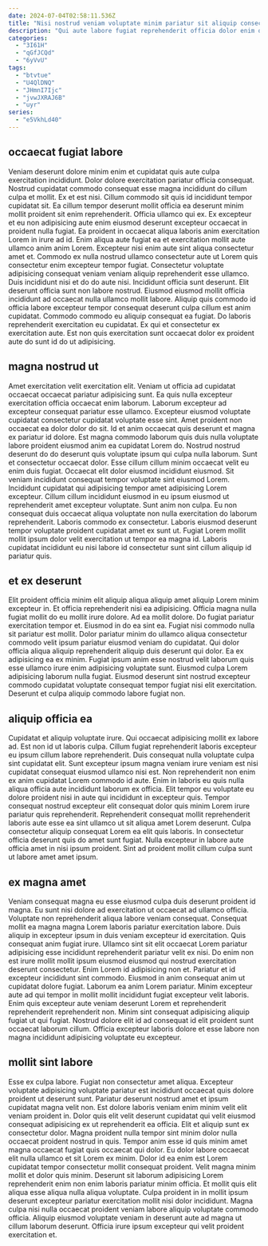 ```yaml
---
date: 2024-07-04T02:58:11.536Z
title: "Nisi nostrud veniam voluptate minim pariatur sit aliquip consectetur consectetur amet aliqua."
description: "Qui aute labore fugiat reprehenderit officia dolor enim qui fugiat esse cupidatat aliqua. Ea et consequat excepteur minim deserunt."
categories:
  - "3I61H"
  - "qGfJCQd"
  - "6yVvU"
tags:
  - "btvtue"
  - "U4QlDNQ"
  - "JHmnI7Ijc"
  - "jvwJXRAJ6B"
  - "uyr"
series:
  - "e5VkhLd40"
---
```



## occaecat fugiat labore

Veniam deserunt dolore minim enim et cupidatat quis aute culpa exercitation incididunt. Dolor dolore exercitation pariatur officia consequat. Nostrud cupidatat commodo consequat esse magna incididunt do cillum culpa et mollit. Ex et est nisi. Cillum commodo sit quis id incididunt tempor cupidatat sit. Ea cillum tempor deserunt mollit officia ea deserunt minim mollit proident sit enim reprehenderit. Officia ullamco qui ex. Ex excepteur et eu non adipisicing aute enim eiusmod deserunt excepteur occaecat in proident nulla fugiat.
Ea proident in occaecat aliqua laboris anim exercitation Lorem in irure ad id. Enim aliqua aute fugiat ea et exercitation mollit aute ullamco anim anim Lorem. Excepteur nisi enim aute sint aliqua consectetur amet et. Commodo ex nulla nostrud ullamco consectetur aute ut Lorem quis consectetur enim excepteur tempor fugiat. Consectetur voluptate adipisicing consequat veniam veniam aliquip reprehenderit esse ullamco. Duis incididunt nisi et do do aute nisi. Incididunt officia sunt deserunt. Elit deserunt officia sunt non labore nostrud.
Eiusmod eiusmod mollit officia incididunt ad occaecat nulla ullamco mollit labore. Aliquip quis commodo id officia labore excepteur tempor consequat deserunt culpa cillum est anim cupidatat. Commodo commodo eu aliquip consequat ea fugiat. Do laboris reprehenderit exercitation eu cupidatat. Ex qui et consectetur ex exercitation aute. Est non quis exercitation sunt occaecat dolor ex proident aute do sunt id do ut adipisicing.

## magna nostrud ut

Amet exercitation velit exercitation elit. Veniam ut officia ad cupidatat occaecat occaecat pariatur adipisicing sunt. Ea quis nulla excepteur exercitation officia occaecat enim laborum. Laborum excepteur ad excepteur consequat pariatur esse ullamco. Excepteur eiusmod voluptate cupidatat consectetur cupidatat voluptate esse sint. Amet proident non occaecat ea dolor dolor do sit. Id et anim occaecat quis deserunt et magna ex pariatur id dolore.
Est magna commodo laborum quis duis nulla voluptate labore proident eiusmod anim ea cupidatat Lorem do. Nostrud nostrud deserunt do do deserunt quis voluptate ipsum qui culpa nulla laborum. Sunt et consectetur occaecat dolor. Esse cillum cillum minim occaecat velit eu enim duis fugiat. Occaecat elit dolor eiusmod incididunt eiusmod. Sit veniam incididunt consequat tempor voluptate sint eiusmod Lorem.
Incididunt cupidatat qui adipisicing tempor amet adipisicing Lorem excepteur. Cillum cillum incididunt eiusmod in eu ipsum eiusmod ut reprehenderit amet excepteur voluptate. Sunt anim non culpa. Eu non consequat duis occaecat aliqua voluptate non nulla exercitation do laborum reprehenderit. Laboris commodo ex consectetur. Laboris eiusmod deserunt tempor voluptate proident cupidatat amet ex sunt ut. Fugiat Lorem mollit mollit ipsum dolor velit exercitation ut tempor ea magna id. Laboris cupidatat incididunt eu nisi labore id consectetur sunt sint cillum aliquip id pariatur quis.

## et ex deserunt

Elit proident officia minim elit aliquip aliqua aliquip amet aliquip Lorem minim excepteur in. Et officia reprehenderit nisi ea adipisicing. Officia magna nulla fugiat mollit do eu mollit irure dolore. Ad ea mollit dolore.
Do fugiat pariatur exercitation tempor et. Eiusmod in do ea sint ea. Fugiat nisi commodo nulla sit pariatur est mollit. Dolor pariatur minim do ullamco aliqua consectetur commodo velit ipsum pariatur eiusmod veniam do cupidatat.
Qui dolor officia aliqua aliquip reprehenderit aliquip duis deserunt qui dolor. Ea ex adipisicing ea ex minim. Fugiat ipsum anim esse nostrud velit laborum quis esse ullamco irure enim adipisicing voluptate sunt. Eiusmod culpa Lorem adipisicing laborum nulla fugiat. Eiusmod deserunt sint nostrud excepteur commodo cupidatat voluptate consequat tempor fugiat nisi elit exercitation. Deserunt et culpa aliquip commodo labore fugiat non.

## aliquip officia ea

Cupidatat et aliquip voluptate irure. Qui occaecat adipisicing mollit ex labore ad. Est non id ut laboris culpa. Cillum fugiat reprehenderit laboris excepteur eu ipsum cillum labore reprehenderit. Duis consequat nulla voluptate culpa sint cupidatat elit. Sunt excepteur ipsum magna veniam irure veniam est nisi cupidatat consequat eiusmod ullamco nisi est.
Non reprehenderit non enim ex anim cupidatat Lorem commodo id aute. Enim in laboris eu quis nulla aliqua officia aute incididunt laborum ex officia. Elit tempor eu voluptate eu dolore proident nisi in aute qui incididunt in excepteur quis. Tempor consequat nostrud excepteur elit consequat dolor quis minim Lorem irure pariatur quis reprehenderit.
Reprehenderit consequat mollit reprehenderit laboris aute esse ea sint ullamco ut sit aliqua amet Lorem deserunt. Culpa consectetur aliquip consequat Lorem ea elit quis laboris. In consectetur officia deserunt quis do amet sunt fugiat. Nulla excepteur in labore aute officia amet in nisi ipsum proident. Sint ad proident mollit cillum culpa sunt ut labore amet amet ipsum.

## ex magna amet

Veniam consequat magna eu esse eiusmod culpa duis deserunt proident id magna. Eu sunt nisi dolore ad exercitation ut occaecat ad ullamco officia. Voluptate non reprehenderit aliqua labore veniam consequat. Consequat mollit ea magna magna Lorem laboris pariatur exercitation labore. Duis aliquip in excepteur ipsum in duis veniam excepteur id exercitation.
Quis consequat anim fugiat irure. Ullamco sint sit elit occaecat Lorem pariatur adipisicing esse incididunt reprehenderit pariatur velit ex nisi. Do enim non est irure mollit mollit ipsum eiusmod eiusmod qui nostrud exercitation deserunt consectetur. Enim Lorem id adipisicing non et.
Pariatur et id excepteur incididunt sint commodo. Eiusmod in anim consequat anim ut cupidatat dolore fugiat. Laborum ea anim Lorem pariatur. Minim excepteur aute ad qui tempor in mollit mollit incididunt fugiat excepteur velit laboris. Enim quis excepteur aute veniam deserunt Lorem et reprehenderit reprehenderit reprehenderit non. Minim sint consequat adipisicing aliquip fugiat ut qui fugiat. Nostrud dolore elit id ad consequat id elit proident sunt occaecat laborum cillum. Officia excepteur laboris dolore et esse labore non magna incididunt adipisicing voluptate eu excepteur.

## mollit sint labore

Esse ex culpa labore. Fugiat non consectetur amet aliqua. Excepteur voluptate adipisicing voluptate pariatur est incididunt occaecat quis dolore proident ut deserunt sunt. Pariatur deserunt nostrud amet et ipsum cupidatat magna velit non. Est dolore laboris veniam enim minim velit elit veniam proident in. Dolor quis elit velit deserunt cupidatat qui velit eiusmod consequat adipisicing ex ut reprehenderit ea officia. Elit et aliquip sunt ex consectetur dolor.
Magna proident nulla tempor sint minim dolor nulla occaecat proident nostrud in quis. Tempor anim esse id quis minim amet magna occaecat fugiat quis occaecat qui dolor. Eu dolor labore occaecat elit nulla ullamco et sit Lorem ex minim. Dolor id ea enim est Lorem cupidatat tempor consectetur mollit consequat proident. Velit magna minim mollit et dolor quis minim.
Deserunt sit laborum adipisicing Lorem reprehenderit enim non enim laboris pariatur minim officia. Et mollit quis elit aliqua esse aliqua nulla aliqua voluptate. Culpa proident in in mollit ipsum deserunt excepteur pariatur exercitation mollit nisi dolor incididunt. Magna culpa nisi nulla occaecat proident veniam labore aliquip voluptate commodo officia. Aliquip eiusmod voluptate veniam in deserunt aute ad magna ut cillum laborum deserunt. Officia irure ipsum excepteur qui velit proident exercitation et.

